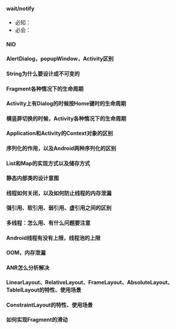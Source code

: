 #### wait/notify
+ 必知：
+ 必会：
#### NIO
#### AlertDialog，popupWindow，Activity区别
#### String为什么要设计成不可变的
#### Fragment各种情况下的生命周期
#### Activity上有Dialog的时候按Home键时的生命周期
#### 横竖屏切换的时候，Activity各种情况下的生命周期
#### Application和Activity的Context对象的区别
#### 序列化的作用，以及Android两种序列化的区别
#### List和Map的实现方式以及储存方式
#### 静态内部类的设计意图
#### 线程如何关闭，以及如何防止线程的内存泄漏
#### 强引用、软引用、弱引用、虚引用之间的区别
#### 多线程：怎么用、有什么问题要注意
#### Android线程有没有上限，线程池的上限
#### OOM，内存泄漏
#### ANR怎么分析解决
#### LinearLayout、RelativeLayout、FrameLayout、AbsoluteLayout、TablelLayout的特性、使用场景
#### ConstraintLayout的特性、使用场景
#### 如何实现Fragment的滑动